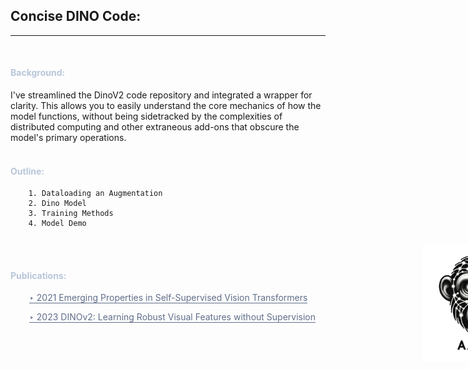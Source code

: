 ## Concise DINO Code:
___

<div style="background-image: url('./notebooks_/assets/imgs/bg4.png'); background-size: cover; background-repeat: no-repeat; padding: 0px;">
    

    
<br>

#### <a style="color:#b8c6d9">Background:</a>
I've streamlined the DinoV2 code repository and integrated a wrapper for clarity. This allows you to easily understand the core mechanics of how the model functions, without being sidetracked by the complexities of distributed computing and other extraneous add-ons that obscure the model's primary operations.
<br><br>

#### <a style="color:#b8c6d9">Outline:</a>
```
    1. Dataloading an Augmentation
    2. Dino Model
    3. Training Methods
    4. Model Demo
```
<br><br>



#### <a style="color:#b8c6d9">Publications:</a>

<div style="margin-left: 30px;">
<a href="https://arxiv.org/pdf/2104.14294.pdf" style="color:#606e8a; text-decoration:none; border-bottom: 1px solid #606e8a;">‣ 2021 Emerging Properties in Self-Supervised Vision Transformers</a>
    
<a href="https://arxiv.org/abs/2304.07193" style="color:#606e8a; text-decoration:none; border-bottom: 1px solid #606e8a;">‣ 2023 DINOv2: Learning Robust Visual Features without Supervision</a>
    
</div>


<!-- <div style="position: relative; width: 700px;">
    <img src="./assets/imgs/DinoCC.png" style="position: absolute; bottom: -10px; right: 0px; width: 260px;">
</div> -->

<div style="position: relative; width: 850px;">
    <img src="./notebooks_/assets/imgs/AI_APE.png" style="position: absolute; bottom: -50px; right: 0px; width: 190px;">
</div>

<br><br>
    
</div>
